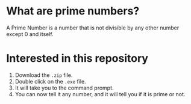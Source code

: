 # What are prime numbers?

A Prime Number is a number that is not divisible by any other number except 0 and itself.

# Interested in this repository
1. Download the `.zip` file.
2. Double click on the `.exe` file.
3. It will take you to the command prompt.
4. You can now tell it any number, and it will tell you if it is prime or not.
